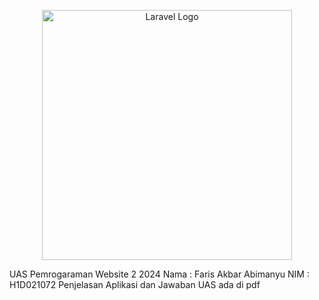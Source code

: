 <p align="center"><a href="https://laravel.com" target="_blank"><img src="https://raw.githubusercontent.com/laravel/art/master/logo-lockup/5%20SVG/2%20CMYK/1%20Full%20Color/laravel-logolockup-cmyk-red.svg" width="400" alt="Laravel Logo"></a></p>

<p align="align left">
UAS Pemrogaraman Website 2 2024
Nama    : Faris Akbar Abimanyu
NIM     : H1D021072     
Penjelasan Aplikasi dan Jawaban UAS ada di pdf
</p>
